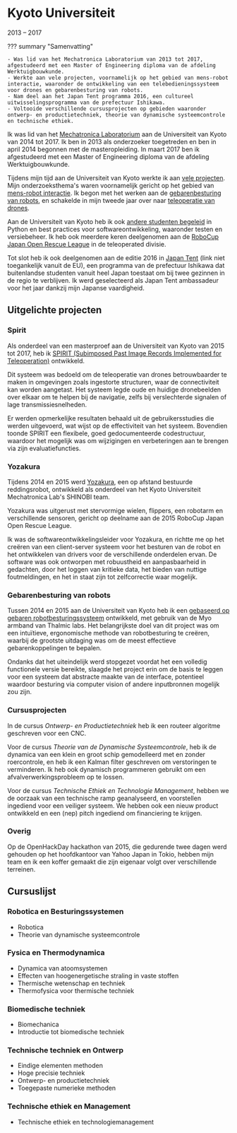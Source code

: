 # Kyoto Universiteit
2013 &ndash; 2017

??? summary "Samenvatting"

    - Was lid van het Mechatronica Laboratorium van 2013 tot 2017, afgestudeerd met een Master of Engineering diploma van de afdeling Werktuigbouwkunde.
    - Werkte aan vele projecten, voornamelijk op het gebied van mens-robot interactie, waaronder de ontwikkeling van een telebedieningssysteem voor drones en gebarenbesturing van robots.
    - Nam deel aan het Japan Tent programma 2016, een cultureel uitwisselingsprogramma van de prefectuur Ishikawa.
    - Voltooide verschillende cursusprojecten op gebieden waaronder ontwerp- en productietechniek, theorie van dynamische systeemcontrole en technische ethiek.

Ik was lid van het [Mechatronica Laboratorium](http://www.mechatronics.me.kyoto-u.ac.jp/index.php?ml_lang=en) aan de Universiteit van Kyoto van 2014 tot 2017.
Ik ben in 2013 als onderzoeker toegetreden en ben in april 2014 begonnen met de masteropleiding.
In maart 2017 ben ik afgestudeerd met een Master of Engineering diploma van de afdeling Werktuigbouwkunde.

Tijdens mijn tijd aan de Universiteit van Kyoto werkte ik aan [vele projecten](#highlighted-projects).
Mijn onderzoeksthema's waren voornamelijk gericht op het gebied van [mens-robot interactie](https://en.wikipedia.org/wiki/Human%E2%80%93robot_interaction).
Ik begon met het werken aan de [gebarenbesturing van robots](../projects/myo.md),
en schakelde in mijn tweede jaar over naar [teleoperatie van drones](../projects/spirit.md).

Aan de Universiteit van Kyoto heb ik ook [andere studenten begeleid](../teaching_experience.md) in Python en best practices voor softwareontwikkeling,
waaronder testen en versiebeheer.
Ik heb ook meerdere keren deelgenomen aan de [RoboCup Japan Open Rescue League](../projects/yozakura.md) in de teleoperated divisie.

Tot slot heb ik ook deelgenomen aan de editie 2016 in [Japan Tent](https://www.japantent.com/english.html)
(link niet toegankelijk vanuit de EU), een programma van de prefectuur Ishikawa dat buitenlandse studenten vanuit heel Japan toestaat
om bij twee gezinnen in de regio te verblijven.
Ik werd geselecteerd als Japan Tent ambassadeur voor het jaar dankzij mijn Japanse vaardigheid.

## Uitgelichte projecten
### Spirit
Als onderdeel van een masterproef aan de Universiteit van Kyoto van 2015 tot 2017,
heb ik [SPIRIT (Subimposed Past Image Records Implemented for Teleoperation)](../projects/spirit.md) ontwikkeld.

Dit systeem was bedoeld om de teleoperatie van drones betrouwbaarder te maken in omgevingen zoals ingestorte structuren,
waar de connectiviteit kan worden aangetast.
Het systeem legde oude en huidige dronebeelden over elkaar om te helpen bij de navigatie,
zelfs bij verslechterde signalen of lage transmissiesnelheden.

Er werden opmerkelijke resultaten behaald uit de gebruikersstudies die werden uitgevoerd, wat wijst op de effectiviteit van het systeem.
Bovendien toonde SPIRIT een flexibele, goed gedocumenteerde codestructuur,
waardoor het mogelijk was om wijzigingen en verbeteringen aan te brengen via zijn evaluatiefuncties.

### Yozakura
Tijdens 2014 en 2015 werd [Yozakura](../projects/yozakura.md), een op afstand bestuurde reddingsrobot, ontwikkeld als onderdeel van het
Kyoto Universiteit Mechatronica Lab's SHINOBI team.

Yozakura was uitgerust met stervormige wielen, flippers, een robotarm en verschillende sensoren,
gericht op deelname aan de 2015 RoboCup Japan Open Rescue League.

Ik was de softwareontwikkelingsleider voor Yozakura, en richtte me op het creëren van een client-server systeem voor het besturen van de robot
en het ontwikkelen van drivers voor de verschillende onderdelen ervan.
De software was ook ontworpen met robuustheid en aanpasbaarheid in gedachten,
door het loggen van kritieke data, het bieden van nuttige foutmeldingen, en het in staat zijn tot zelfcorrectie waar mogelijk.

### Gebarenbesturing van robots
Tussen 2014 en 2015 aan de Universiteit van Kyoto heb ik een [gebaseerd op gebaren robotbesturingssysteem](../projects/myo.md) ontwikkeld,
met gebruik van de Myo armband van Thalmic labs.
Het belangrijkste doel van dit project was om een intuïtieve, ergonomische methode van robotbesturing te creëren,
waarbij de grootste uitdaging was om de meest effectieve gebarenkoppelingen te bepalen.

Ondanks dat het uiteindelijk werd stopgezet voordat het een volledig functionele versie bereikte,
slaagde het project erin om de basis te leggen voor een systeem dat abstracte maakte van de interface,
potentieel waardoor besturing via computer vision of andere inputbronnen mogelijk zou zijn.

### Cursusprojecten
In de cursus _Ontwerp- en Productietechniek_ heb ik een routeer algoritme geschreven voor een CNC.

Voor de cursus _Theorie van de Dynamische Systeemcontrole_,
heb ik de dynamica van een klein en groot schip gemodelleerd met en zonder roercontrole,
en heb ik een Kalman filter geschreven om verstoringen te verminderen.
Ik heb ook dynamisch programmeren gebruikt om een afvalverwerkingsprobleem op te lossen.

Voor de cursus _Technische Ethiek en Technologie Management_,
hebben we de oorzaak van een technische ramp geanalyseerd,
en voorstellen ingediend voor een veiliger systeem.
We hebben ook een nieuw product ontwikkeld en een (nep) pitch ingediend om financiering te krijgen.

### Overig
Op de OpenHackDay hackathon van 2015, die gedurende twee dagen werd gehouden op het hoofdkantoor van Yahoo Japan in Tokio,
hebben mijn team en ik een koffer gemaakt die zijn eigenaar volgt over verschillende terreinen.

## Cursuslijst
### Robotica en Besturingssystemen
- Robotica
- Theorie van dynamische systeemcontrole

### Fysica en Thermodynamica
- Dynamica van atoomsystemen
- Effecten van hoogenergetische straling in vaste stoffen
- Thermische wetenschap en techniek
- Thermofysica voor thermische techniek

### Biomedische techniek
- Biomechanica
- Introductie tot biomedische techniek

### Technische techniek en Ontwerp
- Eindige elementen methoden
- Hoge precisie techniek
- Ontwerp- en productietechniek
- Toegepaste numerieke methoden

### Technische ethiek en Management
- Technische ethiek en technologiemanagement
